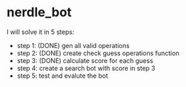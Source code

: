 # nerdle_bot

I will solve it in 5 steps:
+ step 1: (DONE) gen all valid operations
+ step 2: (DONE) create check guess operations function
+ step 3: (DONE) calculate score for each guess
+ step 4: create a search bot with score in step 3
+ step 5: test and evalute the bot